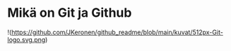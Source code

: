 # Mikä on Git ja Github

!(https://github.com/JKeronen/github_readme/blob/main/kuvat/512px-Git-logo.svg.png)

